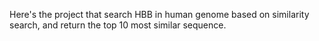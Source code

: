 Here's the project that search HBB in human genome based on similarity search, and return the top 10 most similar sequence.
